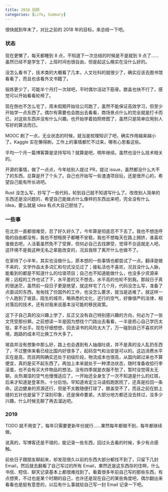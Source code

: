```yaml
---
title: 2018 回顾
categories: [Life, Summary]
---
```


很快就到年末了，对比之前的 2018 年的目标，来总结一下吧。

<!-- more -->

### 状态

现在更懒了，每天都睡到 8 点，不知道下一次总结的时候是不是就到 9 点了……虽然已经不是学生了，上班时间也很自由，但是起这么晚实在没什么好的。

没怎么看书了，技术类的大概看了几本，人文社科的就很少了，确实应该去图书馆看看了，而且也该看外文书籍了。

锻炼更少了，可能半个月打一次球吧，平时偶尔活动下筋骨。膝盖也快不行了，感觉可以开始看看轮椅了。

现在倒也不怎么宅了，周末假期开始往公司跑了，虽然不能保证高效学习，但至少开始学一点东西了。偶尔有需要也会跑出去看看，商场景点什么的完全就是打卡而已，对这些东西并没有什么兴趣。也开始学着拍照修图了，虽然只是简单应用别人写好的算法而已。

MOOC 刷了一点，无业状态的时候，就当是梳理知识了吧，确实作用越来越小了。Kaggle 实在懒得刷，工作上的事情都忙不过来，哪有心思看这些。

平均一个月一篇博客算是坚持写吗？就算是吧，明年继续。虽然也没什么技术相关的。

开源的事情，做了一点点，今年给别人提过 PR，提过 issue，虽然都没什么大不了的东西，总算是开了个头了。自己也开始写一些渣渣项目玩，还是很开心的，希望自己能有所长进吧。

Rust 没怎么写，抄写了一些代码，轮到自己就不知道写什么了。改改别人简单的东西还是没问题的，希望自己能做点什么像样的东西出来吧，完全没有什么 idea，要么就是 idea 有点大自己胆怯了。

### 一些事

在北京一直都很难受，忍了好久好久了，今年算是彻底忍不下去了。我也不想连呼吸的自由都没有，我也不想租房子都睡不安稳，我也不想每天在路上拥挤，谁喜欢谁做去吧，人活着虽然免不了受罪，但何必自己去找罪受，觉得不合适就走人吧，这环境不是我这种无名之辈能改变的，况且我除了离开什么也做不了。

在家待了小半年，其实也没做什么，原本想的一些事情也都尝试了一点。翻译是做不来的，文学作品太多词汇和句式没见过了；接私活也不喜欢，况且没什么人脉，能看到的都是不知道什么的垃圾项目；自己也不知道能做什么，也没多少资源来用；远程的工作也试了下，水平差的又不想去，水平高的也轮不到我。那段日子真的很迷茫，虽然前一段日子更是绝望，就这样宅了几个月，代码没怎么写，准备了点面试的东西，匆匆找了份国外的工作，也没怎么要求，就当是逃难了。就这样一个人跑到了坡县，陌生的城市，略熟悉的文化，还行的空气，好像很严的法律，相对落后的技术，还有对我来说基本没可能的移民政策。

这下子自己真的没兴趣上学了，反正又没有自己特别感兴趣的方向，何必为了一张文凭受那份罪。之前想读一半是因为想找个门路出去看看，一半是担心自己学历太低，拿不出手。现在仔细想想，回去读书的风险太大了，万一碰到自己不喜欢的环境，跑路的成本可比换工作大多了。

坡县并没有想象中那么好，路上也会遇到有人抽烟吐痰，并不是真的没人乱扔东西了，不过整体来看已经比国内好很多了，起码空气和治安是可以的。这边消费水平实在是高，而且网购确实还处于初级阶段，物流成本也很高，从国内邮过来也不算便宜，真的是买不起东西了。再加上本来就处于一种漂泊状态，随时准备收拾行李滚蛋，也不会有买大件物品的想法。没有四季就是衣服不愁了，暂时没觉得太无聊。炎热潮湿的空气也慢慢适应了，一开始还全身生了一次不知道是什么的红斑，后来才知道是登革热，十分后怕，早知道肯定立马请假跑医院了，还真是捡回一条命。这边健身的资源还行，但是不太敢随便打球了，膝盖受不了，而且之前在脸上缝的五针也是留下了深刻印象，还是保命要紧。大部分地方都还没去转过，没多少兴趣，什么时候无聊了再去溜达吧。

### 2019

TODO 就不用变了，每年只需要更新年份就行……果然每年都做不到，每年都继续做。

说真的，写博客还是不错的，能记录一些东西，回过头去看的时候，多少有点感触。

前些日子跟朋友聊起来，却发现很久以前的东西大部分都找不到了，只留下几封 Email，然后就去翻看了自己写过的所有 Email，果然还是这东西存的住啊，什么书信、短信、聊天记录基本上都很难找到了。看着很多年前自己写的那些东西，有点想笑，不过也是某个时期的自己，也许还是现在自己的某些角度吧，偶尔翻出来看看也是挺有意思的，以后有什么事就给自己写一封 Email 记录一下吧。
